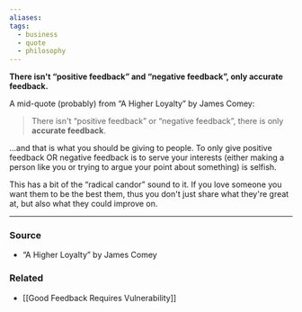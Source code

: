 ```yaml
---
aliases: 
tags:
  - business
  - quote
  - philosophy
---
```

**There isn't “positive feedback” and “negative feedback”, only accurate feedback.**

A mid-quote (probably) from “A Higher Loyalty” by James Comey:

> There isn't “positive feedback” or “negative feedback”, there is only **accurate feedback**.
> 

…and that is what you should be giving to people. To only give positive feedback OR negative feedback is to serve your interests (either making a person like you or trying to argue your point about something) is selfish. 

This has a bit of the “radical candor” sound to it. If you love someone you want them to be the best them, thus you don't just share what they're great at, but also what they could improve on. 

---
### Source
- “A Higher Loyalty” by James Comey

### Related
- [[Good Feedback Requires Vulnerability]]